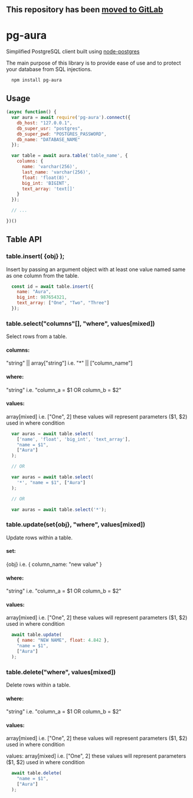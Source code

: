 ## This repository has been [moved to GitLab](https://gitlab.com/subtledev/pg-aura) ##

# pg-aura
Simplified PostgreSQL client built using [node-postgres](https://github.com/brianc/node-postgres)

The main purpose of this library is to provide ease of use and to protect your database from SQL injections.

```
  npm install pg-aura
```

## Usage
```javascript
(async function() {
  var aura = await require('pg-aura').connect({
    db_host: "127.0.0.1",
    db_super_usr: "postgres",
    db_super_pwd: "POSTGRES_PASSWORD",
    db_name: "DATABASE_NAME"
  });

  var table = await aura.table('table_name', {
    columns: {
      name: 'varchar(256)',
      last_name: 'varchar(256)',
      float: 'float(8)',
      big_int: 'BIGINT',
      text_array: 'text[]'
    }
  });

  // ...

})()
```

## Table API
### table.insert( {obj} );
Insert by passing an argument object with at least one value named same as one column from the table.

  ```javascript
    const id = await table.insert({
      name: "Aura",
      big_int: 987654321,
      text_array: ["One", "Two", "Three"]
    });
  ```

### table.select("columns"[], "where", values[mixed])
Select rows from a table.

#### columns:
"string" || array["string"] i.e. "\*" || ["column_name"]


#### where:
"string" i.e. "column_a = $1 OR column_b = $2"

#### values:
array[mixed] i.e. ["One", 2] these values will represent parameters ($1, $2) used in where condition

  ```javascript
    var auras = await table.select(
      ['name', 'float', 'big_int', 'text_array'],
      "name = $1",
      ["Aura"]
    );

    // OR

    var auras = await table.select(
      '*', "name = $1", ["Aura"]
    );

    // OR

    var auras = await table.select('*');
  ```
### table.update(set{obj}, "where", values[mixed])
Update rows within a table.

#### set:
{obj}  i.e. { column_name: "new value" }

#### where:
"string" i.e. "column_a = $1 OR column_b = $2"

#### values:
array[mixed] i.e. ["One", 2] these values will represent parameters ($1, $2) used in where condition

  ```javascript
    await table.update(
      { name: "NEW NAME", float: 4.842 },
      "name = $1",
      ["Aura"]
    );
  ```
### table.delete("where", values[mixed])
Delete rows within a table.

#### where:
"string" i.e. "column_a = $1 OR column_b = $2"

#### values:
array[mixed] i.e. ["One", 2] these values will represent parameters ($1, $2) used in where condition

values: array[mixed] i.e. ["One", 2] these values will represent parameters ($1, $2) used in where condition

  ```javascript
    await table.delete(
      "name = $1",
      ["Aura"]
    );
  ```
